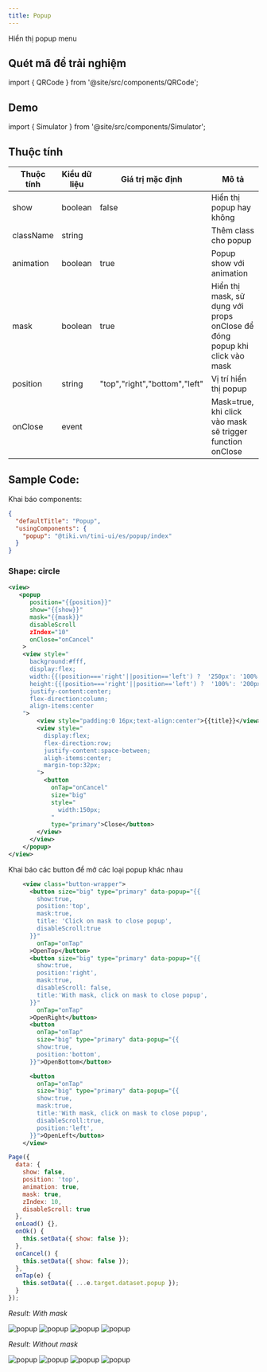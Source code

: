 ```yaml
---
title: Popup
---
```


Hiển thị popup menu

## Quét mã để trải nghiệm

import { QRCode } from '@site/src/components/QRCode';

<QRCode page="pages/component/advance/popup/index" />

## Demo

import { Simulator } from '@site/src/components/Simulator';

<Simulator page="pages/component/advance/popup/index" />

## Thuộc tính

| Thuộc tính | Kiểu dữ liệu | Giá trị mặc định              | Mô tả                                                                     |
| ---------- | ------------ | ----------------------------- | ------------------------------------------------------------------------- |
| show       | boolean      | false                         | Hiển thị popup hay không                                                  |
| className  | string       |                               | Thêm class cho popup                                                      |
| animation  | boolean      | true                          | Popup show với animation                                                  |
| mask       | boolean      | true                          | Hiển thị mask, sử dụng với props onClose để đóng popup khi click vào mask |
| position   | string       | "top","right","bottom","left" | Vị trí hiển thị popup                                                     |
| onClose    | event        |                               | Mask=true, khi click vào mask sẽ trigger function onClose                 |

## Sample Code:

Khai báo components:

```json
{
  "defaultTitle": "Popup",
  "usingComponents": {
    "popup": "@tiki.vn/tini-ui/es/popup/index"
  }
}
```

### Shape: circle

```xml title=index.txml
<view>
   <popup
      position="{{position}}"
      show="{{show}}"
      mask="{{mask}}"
      disableScroll
      zIndex="10"
      onClose="onCancel"
    >
    <view style="
      background:#fff,
      display:flex;
      width:{{(position==='right'||position=='left') ?  '250px': '100%' }};
      height:{{(position==='right'||position=='left') ?  '100%': '200px' }};
      justify-content:center;
      flex-direction:column;
      align-items:center
    ">
        <view style="padding:0 16px;text-align:center">{{title}}</view>
        <view style="
          display:flex;
          flex-direction:row;
          justify-content:space-between;
          aligh-items:center;
          margin-top:32px;
        ">
          <button
            onTap="onCancel"
            size="big"
            style="
              width:150px;
            "
            type="primary">Close</button>
        </view>
      </view>
    </popup>
</view>
```

Khai báo các button để mở các loại popup khác nhau

```xml
    <view class="button-wrapper">
      <button size="big" type="primary" data-popup="{{
        show:true,
        position:'top',
        mask:true,
        title: 'Click on mask to close popup',
        disableScroll:true
      }}"
        onTap="onTap"
      >OpenTop</button>
      <button size="big" type="primary" data-popup="{{
        show:true,
        position:'right',
        mask:true,
        disableScroll: false,
        title:'With mask, click on mask to close popup',
      }}"
        onTap="onTap"
      >OpenRight</button>
      <button
        onTap="onTap"
        size="big" type="primary" data-popup="{{
        show:true,
        position:'bottom',
      }}">OpenBottom</button>

      <button
        onTap="onTap"
        size="big" type="primary" data-popup="{{
        show:true,
        mask:true,
        title:'With mask, click on mask to close popup',
        disableScroll:true,
        position:'left',
      }}">OpenLeft</button>
    </view>
```

```js title=index.js
Page({
  data: {
    show: false,
    position: 'top',
    animation: true,
    mask: true,
    zIndex: 10,
    disableScroll: true
  },
  onLoad() {},
  onOk() {
    this.setData({ show: false });
  },
  onCancel() {
    this.setData({ show: false });
  },
  onTap(e) {
    this.setData({ ...e.target.dataset.popup });
  }
});
```

_Result: With mask_

<div style={{
        display:'flex',
        flexDirection:'row',
        justifyContent:'space-between',
        overflow: 'scroll',
        widht:'100%',
        background:'#ccc',
        padding:'24px',
        borderRadius:'4px'
    }}>
    <img style={{maxWidth: 300}} alt="popup" src="/img/popup-top.png"/>
    <img style={{maxWidth: 300}} alt="popup" src="/img/popup-bottom.png"/>
    <img style={{maxWidth: 300}} alt="popup" src="/img/popup-right.png"/>
    <img style={{maxWidth: 300}} alt="popup" src="/img/popup-left.png"/>
</div>

_Result: Without mask_

<div style={{
        display:'flex',
        flexDirection:'row',
        justifyContent:'space-between',
        overflow: 'scroll',
        widht:'100%',
        background:'#ccc',
        padding:'24px',
        borderRadius:'4px'
    }}>
    <img style={{maxWidth: 300}} alt="popup" src="/img/popup-top-nomask.png"/>
    <img style={{maxWidth: 300}} alt="popup" src="/img/popup-bottom-nomask.png"/>
    <img style={{maxWidth: 300}} alt="popup" src="/img/popup-right-nomask.png"/>
    <img style={{maxWidth: 300}} alt="popup" src="/img/popup-left-nomask.png"/>
</div>
